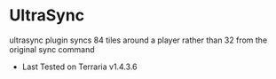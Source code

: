 # UltraSync

ultrasync plugin
syncs 84 tiles around a player rather than 32 from the original sync command

- Last Tested on Terraria v1.4.3.6
